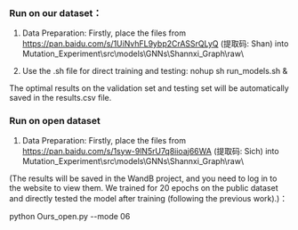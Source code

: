 ### Run on our dataset：

1. Data Preparation: Firstly, place the files from https://pan.baidu.com/s/1UiNvhFL9ybp2CrASSrQLyQ (提取码: Shan) into Mutation_Experiment\src\models\GNNs\Shannxi_Graph\raw\

2. Use the .sh file for direct training and testing: nohup sh run_models.sh &

The optimal results on the validation set and testing set will be automatically saved in the results.csv file.

### Run on open dataset
1. Data Preparation: Firstly, place the files from https://pan.baidu.com/s/1syw-9lN5rU7q8iioaj66WA (提取码: Sich) into Mutation_Experiment\src\models\GNNs\Shannxi_Graph\raw\

(The results will be saved in the WandB project, and you need to log in to the website to view them. We trained for 20 epochs on the public dataset and directly tested the model after training (following the previous work).)：

python Ours_open.py --mode 06
